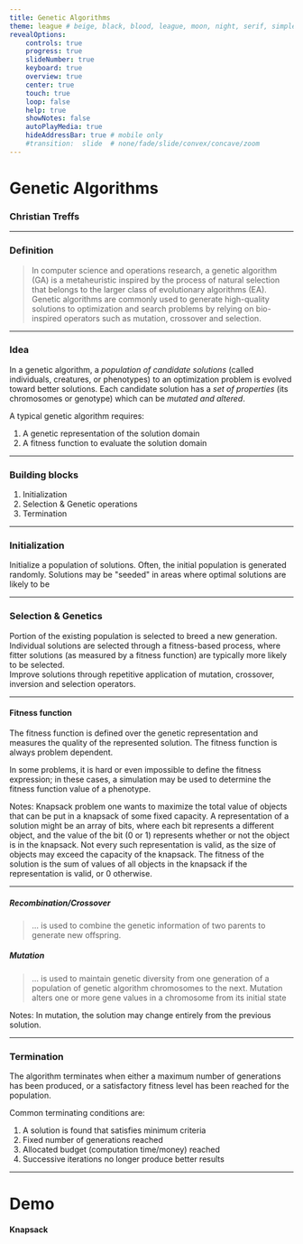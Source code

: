 ```yaml
---
title: Genetic Algorithms
theme: league # beige, black, blood, league, moon, night, serif, simple, sky, solarized, white
revealOptions:
	controls: true
	progress: true
	slideNumber: true
	keyboard: true
	overview: true
	center: true
	touch: true
	loop: false
	help: true
	showNotes: false
	autoPlayMedia: true
	hideAddressBar: true # mobile only
    #transition:  slide  # none/fade/slide/convex/concave/zoom
---
```


# Genetic Algorithms

### Christian Treffs

---

### Definition

> In computer science and operations research, a genetic algorithm (GA) is a metaheuristic inspired by the process of natural selection that belongs to the larger class of evolutionary algorithms (EA). Genetic algorithms are commonly used to generate high-quality solutions to optimization and search problems by relying on bio-inspired operators such as mutation, crossover and selection.

---

### Idea

In a genetic algorithm, a *population of candidate solutions* (called individuals, creatures, or phenotypes) to an optimization problem is evolved toward better solutions. 
Each candidate solution has a *set of properties* (its chromosomes or genotype) which can be *mutated and altered*.

A typical genetic algorithm requires:

1. A genetic representation of the solution domain
2. A fitness function to evaluate the solution domain

---

### Building blocks

1. Initialization
2. Selection & Genetic operations
3. Termination

----

### Initialization

Initialize a population of solutions.
Often, the initial population is generated randomly.
Solutions may be "seeded" in areas where optimal solutions are likely to be 

----

### Selection & Genetics

Portion of the existing population is selected to breed a new generation.  
Individual solutions are selected through a fitness-based process, where fitter solutions (as measured by a fitness function) are typically more likely to be selected.   
Improve solutions through repetitive application of mutation, crossover, inversion and selection operators.

----

#### Fitness function

The fitness function is defined over the genetic representation and measures the quality of the represented solution. The fitness function is always problem dependent.

In some problems, it is hard or even impossible to define the fitness expression; in these cases, a simulation may be used to determine the fitness function value of a phenotype.

Notes:
Knapsack problem one wants to maximize the total value of objects that can be put in a knapsack of some fixed capacity. A representation of a solution might be an array of bits, where each bit represents a different object, and the value of the bit (0 or 1) represents whether or not the object is in the knapsack. Not every such representation is valid, as the size of objects may exceed the capacity of the knapsack. The fitness of the solution is the sum of values of all objects in the knapsack if the representation is valid, or 0 otherwise.

----

##### Recombination/Crossover

> ... is used to combine the genetic information of two parents to generate new offspring.


##### Mutation

> ... is used to maintain genetic diversity from one generation of a population of genetic algorithm chromosomes to the next. Mutation alters one or more gene values in a chromosome from its initial state

Notes:
 In mutation, the solution may change entirely from the previous solution.
 
----

### Termination

The algorithm terminates when either a maximum number of generations has been produced, or a satisfactory fitness level has been reached for the population.

Common terminating conditions are:

1. A solution is found that satisfies minimum criteria
2. Fixed number of generations reached
3. Allocated budget (computation time/money) reached
4. Successive iterations no longer produce better results

---

# Demo

#### Knapsack